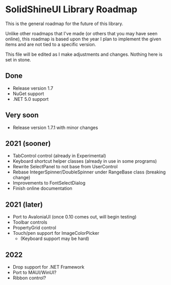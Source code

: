 SolidShineUI Library Roadmap
============================

This is the general roadmap for the future of this library.

Unlike other roadmaps that I've made (or others that you may have seen online), this roadmap is based upon the year I plan to implement the given items and are not tied to a specific version.

This file will be edited as I make adjustments and changes. Nothing here is set in stone.

## Done

- Release version 1.7
- NuGet support
- .NET 5.0 support

## Very soon

- Release version 1.7.1 with minor changes

## 2021 (sooner)

- TabControl control (already in Experimental)
- Keyboard shortcut helper classes (already in use in some programs)
- Rewrite SelectPanel to not base from UserControl
- Rebase IntegerSpinner/DoubleSpinner under RangeBase class (breaking change)
- Improvements to FontSelectDialog
- Finish online documentation

## 2021 (later)

- Port to AvaloniaUI (once 0.10 comes out, will begin testing)
- Toolbar controls
- PropertyGrid control
- Touch/pen support for ImageColorPicker
  - (Keyboard support may be hard)

## 2022

- Drop support for .NET Framework
- Port to MAUI/WinUI?
- Ribbon control?